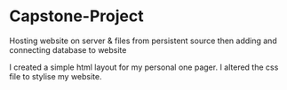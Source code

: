 # Capstone-Project
Hosting website on server &amp; files from persistent source then adding and connecting database to website

I created a simple html layout for my personal one pager. 
I altered the css file to stylise my website.

